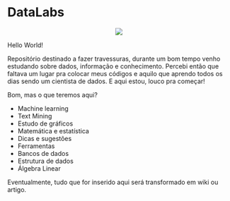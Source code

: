 # DataLabs

<p align="center">
  <img src="https://image.flaticon.com/icons/png/128/33/33911.png"/>
</p>


Hello World! 

Repositório destinado a fazer travessuras, durante um bom tempo venho estudando sobre dados, informação e conhecimento. Percebi então que faltava um lugar pra colocar meus códigos e aquilo que aprendo todos os dias sendo um cientista de dados. E aqui estou, louco pra começar!

Bom, mas o que teremos aqui?

  - Machine learning
  - Text Mining
  - Estudo de gráficos 
  - Matemática e estatística 
  - Dicas e sugestões
  - Ferramentas
  - Bancos de dados
  - Estrutura de dados
  - Álgebra Linear

Eventualmente, tudo que for inserido aqui será transformado em wiki ou artigo.
